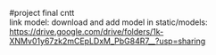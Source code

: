 #project final cntt
<br>
link model: download and add model in static/models: https://drive.google.com/drive/folders/1k-XNMv01y67zk2mCEpLDxM_PbG84R7__?usp=sharing
